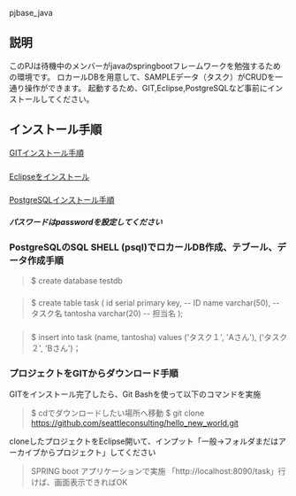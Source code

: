 pjbase_java
###
## 説明
このPJは待機中のメンバーがjavaのspringbootフレームワークを勉強するための環境です。
ロカールDBを用意して、SAMPLEデータ（タスク）がCRUDを一通り操作ができます。
起動するため、GIT,Eclipse,PostgreSQLなど事前にインストールしてください。
###
## インストール手順
[GITインストール手順](https://qiita.com/taketakekaho/items/75161e1273dca98cb4e1)
###
[Eclipseをインストール](https://oenblog.com/program/eclipse-install/#toc2)
###
[PostgreSQLインストール手順](https://programming-style.com/postgresql/reference/install-win/)
##### パスワードはpasswordを設定してください

### PostgreSQLのSQL SHELL (psql)でロカールDB作成、テブール、データ作成手順
> $ create database testdb
###
> $ create table task (
>    id              serial   primary key,   -- ID
>    name            varchar(50),            -- タスク名
>    tantosha        varchar(20)             -- 担当名
>);
###
> $ insert into task (name, tantosha) values
>   ('タスク１', 'Aさん'),
>   ('タスク２', 'Bさん')；

### プロジェクトをGITからダウンロード手順
GITをインストール完了したら、Git Bashを使って以下のコマンドを実施
> $ cdでダウンロードしたい場所へ移動
> $ git clone https://github.com/seattleconsulting/hello_new_world.git

cloneしたプロジェクトをEclipse開いて、インプット「一般→フォルダまだはアーカイブからプロジェクト」してください
>  SPRING boot アプリケーションで実施
> 「http://localhost:8090/task」行けば、画面表示できればOK
